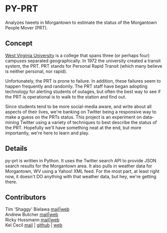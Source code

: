# PY-PRT #

Analyzes tweets in Morgantown to estimate the status of
the Morgantown People Mover (PRT).

## Concept ##
[West Virginia University](http://wvu.edu) is a college that spans three (or
perhaps four) campuses separated geographically. In 1972 the university created
a transit system, the PRT. PRT stands for Personal Rapid Transit (which many
believe is neither personal, nor rapid).

Unfortunately, the PRT is prone to failure. In addition, these failures seem to
happen frequently and randomly. The PRT staff have began adopting technology
for alerting students of outages, but often the best way to see if the PRT is
operational is to walk to the station and find out.

Since students tend to be more social-media aware, and write about all aspects
of their lives, we're banking on Twitter being a responsive way to make a guess
on the PRTs status. This project is an experiment on data-mining Twitter using
a variety of techniques to best describe the status of the PRT. Hopefully we'll
have something neat at the end, but more importantly, we're here to learn and
play.

## Details ##
py-prt is written in Python. It uses the Twitter search API to provide JSON
search results for the Morgantown area. It also pulls in weather data for
Morgantown, WV using a Yahoo! XML feed. For the most part, at least right now,
it doesn't DO anything with that weather data, but hey, we're getting there.

## Contributors ##
Tim 'Shaggy' Bielawa [mail](mailto:timbielawa@gmail.com)|[web](https://github.com/tbielawa)  
Andrew Butcher [mail](mailto:abutcher@afrolegs.com)|[web](http://afrolegs.com)  
Ricky Hussmann [mail](mailto:ricky.hussmann@gmail.com)|[web](http://rhussmann.com)  
Kel Cecil [mail](mailto:kelcecil@praisechaos.com) | [github](http://github.com/kelcecil) | [web](http://www.praisechaos.com)

